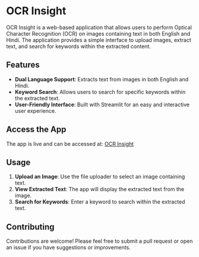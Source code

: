 # OCR Insight

OCR Insight is a web-based application that allows users to perform Optical Character Recognition (OCR) on images containing text in both English and Hindi. The application provides a simple interface to upload images, extract text, and search for keywords within the extracted content.

## Features

- **Dual Language Support**: Extracts text from images in both English and Hindi.
- **Keyword Search**: Allows users to search for specific keywords within the extracted text.
- **User-Friendly Interface**: Built with Streamlit for an easy and interactive user experience.

## Access the App

The app is live and can be accessed at: [OCR Insight](https://ocr-insight.streamlit.app)

## Usage

1. **Upload an Image**: Use the file uploader to select an image containing text.
2. **View Extracted Text**: The app will display the extracted text from the image.
3. **Search for Keywords**: Enter a keyword to search within the extracted text.

## Contributing

Contributions are welcome! Please feel free to submit a pull request or open an issue if you have suggestions or improvements.
